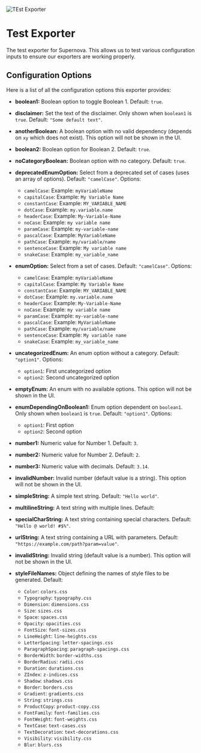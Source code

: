 ![TEst Exporter](https://raw.githubusercontent.com/Supernova-Studio/exporters/main/exporters/css/resources/header.png)

# Test Exporter

The test exporter for Supernova. This allows us to test various configuration inputs to ensure our exporters are working properly.

## Configuration Options

Here is a list of all the configuration options this exporter provides:

- **boolean1:** Boolean option to toggle Boolean 1. Default: `true`.

- **disclaimer:** Set the text of the disclaimer. Only shown when `boolean1` is `true`. Default: `"Some default text"`.

- **anotherBoolean:** A boolean option with no valid dependency (depends on `xy` which does not exist). This option will not be shown in the UI.

- **boolean2:** Boolean option for Boolean 2. Default: `true`.

- **noCategoryBoolean:** Boolean option with no category. Default: `true`.

- **deprecatedEnumOption:** Select from a deprecated set of cases (uses an array of options). Default: `"camelCase"`. Options:

  - `camelCase`: Example: `myVariableName`
  - `capitalCase`: Example: `My Variable Name`
  - `constantCase`: Example: `MY_VARIABLE_NAME`
  - `dotCase`: Example: `my.variable.name`
  - `headerCase`: Example: `My-Variable-Name`
  - `noCase`: Example: `my variable name`
  - `paramCase`: Example: `my-variable-name`
  - `pascalCase`: Example: `MyVariableName`
  - `pathCase`: Example: `my/variable/name`
  - `sentenceCase`: Example: `My variable name`
  - `snakeCase`: Example: `my_variable_name`

- **enumOption:** Select from a set of cases. Default: `"camelCase"`. Options:

  - `camelCase`: Example: `myVariableName`
  - `capitalCase`: Example: `My Variable Name`
  - `constantCase`: Example: `MY_VARIABLE_NAME`
  - `dotCase`: Example: `my.variable.name`
  - `headerCase`: Example: `My-Variable-Name`
  - `noCase`: Example: `my variable name`
  - `paramCase`: Example: `my-variable-name`
  - `pascalCase`: Example: `MyVariableName`
  - `pathCase`: Example: `my/variable/name`
  - `sentenceCase`: Example: `My variable name`
  - `snakeCase`: Example: `my_variable_name`

- **uncategorizedEnum:** An enum option without a category. Default: `"option1"`. Options:

  - `option1`: First uncategorized option
  - `option2`: Second uncategorized option

- **emptyEnum:** An enum with no available options. This option will not be shown in the UI.

- **enumDependingOnBoolean1:** Enum option dependent on `boolean1`. Only shown when `boolean1` is `true`. Default: `"option1"`. Options:

  - `option1`: First option
  - `option2`: Second option

- **number1:** Numeric value for Number 1. Default: `3`.

- **number2:** Numeric value for Number 2. Default: `2`.

- **number3:** Numeric value with decimals. Default: `3.14`.

- **invalidNumber:** Invalid number (default value is a string). This option will not be shown in the UI.

- **simpleString:** A simple text string. Default: `"Hello world"`.

- **multilineString:** A text string with multiple lines. Default:

- **specialCharString:** A text string containing special characters. Default: `"Hello @ world! #$%"`.

- **urlString:** A text string containing a URL with parameters. Default: `"https://example.com/path?param=value"`.

- **invalidString:** Invalid string (default value is a number). This option will not be shown in the UI.

- **styleFileNames:** Object defining the names of style files to be generated. Default:
  - `Color`: `colors.css`
  - `Typography`: `typography.css`
  - `Dimension`: `dimensions.css`
  - `Size`: `sizes.css`
  - `Space`: `spaces.css`
  - `Opacity`: `opacities.css`
  - `FontSize`: `font-sizes.css`
  - `LineHeight`: `line-heights.css`
  - `LetterSpacing`: `letter-spacings.css`
  - `ParagraphSpacing`: `paragraph-spacings.css`
  - `BorderWidth`: `border-widths.css`
  - `BorderRadius`: `radii.css`
  - `Duration`: `durations.css`
  - `ZIndex`: `z-indices.css`
  - `Shadow`: `shadows.css`
  - `Border`: `borders.css`
  - `Gradient`: `gradients.css`
  - `String`: `strings.css`
  - `ProductCopy`: `product-copy.css`
  - `FontFamily`: `font-families.css`
  - `FontWeight`: `font-weights.css`
  - `TextCase`: `text-cases.css`
  - `TextDecoration`: `text-decorations.css`
  - `Visibility`: `visibility.css`
  - `Blur`: `blurs.css`
